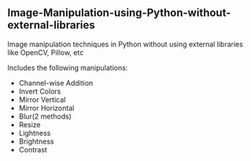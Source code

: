 Image-Manipulation-using-Python-without-external-libraries
---
Image manipulation techniques in Python without using external libraries like OpenCV, Pillow, etc

Includes the following manipulations:

- Channel-wise Addition
- Invert Colors
- Mirror Vertical
- Mirror Horizontal
- Blur(2 methods)
- Resize
- Lightness
- Brightness
- Contrast
